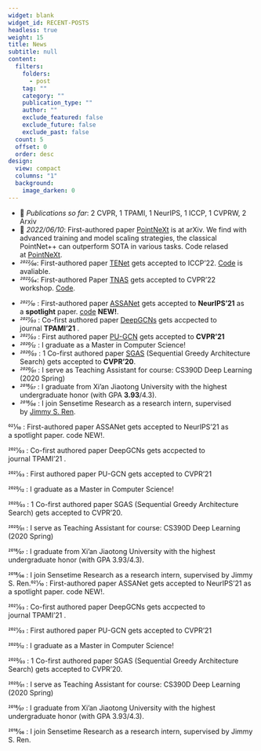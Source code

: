 ```yaml
---
widget: blank
widget_id: RECENT-POSTS
headless: true
weight: 15
title: News
subtitle: null
content:
  filters:
    folders:
      - post
    tag: ""
    category: ""
    publication_type: ""
    author: ""
    exclude_featured: false
    exclude_future: false
    exclude_past: false
  count: 5
  offset: 0
  order: desc
design:
  view: compact
  columns: "1"
  background:
    image_darken: 0
---
```

<!--StartFragment-->

* 📌 *Publications so far*: 2 CVPR, 1 TPAMI, 1 NeurIPS, 1 ICCP, 1 CVPRW, 2 Arxiv
* 📌 *2022/06/10*: First-authored paper [PointNeXt](https://arxiv.org/abs/2206.04670) is at arXiv. We find with advanced training and model scaling strategies, the classical PointNet++ can outperform SOTA in various tasks. Code relased at [PointNeXt](https://github.com/guochengqian/PointNeXt).
* *2022⁄06*: First-authored paper [TENet](https://arxiv.org/abs/2206.04670) gets accepted to ICCP’22. [Code](https://github.com/guochengqian/TENet) is avaliable.
* *2022⁄04*: First-authored Paper [TNAS](https://openaccess.thecvf.com/content/CVPR2022W/ECV/papers/Qian_When_NAS_Meets_Trees_An_Efficient_Algorithm_for_Neural_Architecture_CVPRW_2022_paper.pdf) gets accepted to CVPR’22 workshop. [Code](https://github.com/guochengqian/TNAS).

<!--EndFragment-->

* *2021⁄10* : First-authored paper [ASSANet](https://arxiv.org/abs/2110.10538) gets accepted to **NeurIPS’21** as a **spotlight** paper. [code](https://github.com/guochengqian/ASSANet) **NEW!**.
* *2021⁄03* : Co-first authored paper [DeepGCNs](https://arxiv.org/abs/1910.06849) gets accpected to journal **TPAMI’21** .
* *2021⁄03* : First authored paper [PU-GCN](https://arxiv.org/abs/1912.03264) gets accepted to **CVPR’21**
* *2020⁄12* : I graduate as a Master in Computer Science!
* *2020⁄03* : 1 Co-first authored paper [SGAS](https://www.deepgcns.org/auto/sgas) (Sequential Greedy Architecture Search) gets accepted to **CVPR’20**.
* *2020⁄01* : I serve as Teaching Assistant for course: CS390D Deep Learning (2020 Spring)
* *2018⁄07* : I graduate from Xi’an Jiaotong University with the highest undergraduate honor (with GPA **3.93**/4.3).
* *2018⁄06* : I join Sensetime Research as a research intern, supervised by [Jimmy S. Ren](http://www.jimmyren.com/).



021⁄10 : First-authored paper ASSANet gets accepted to NeurIPS’21 as a spotlight paper. code NEW!.

2021⁄03 : Co-first authored paper DeepGCNs gets accpected to journal TPAMI’21 .

2021⁄03 : First authored paper PU-GCN gets accepted to CVPR’21

2020⁄12 : I graduate as a Master in Computer Science!

2020⁄03 : 1 Co-first authored paper SGAS (Sequential Greedy Architecture Search) gets accepted to CVPR’20.

2020⁄01 : I serve as Teaching Assistant for course: CS390D Deep Learning (2020 Spring)

2018⁄07 : I graduate from Xi’an Jiaotong University with the highest undergraduate honor (with GPA 3.93/4.3).

2018⁄06 : I join Sensetime Research as a research intern, supervised by Jimmy S. Ren.021⁄10 : First-authored paper ASSANet gets accepted to NeurIPS’21 as a spotlight paper. code NEW!.

2021⁄03 : Co-first authored paper DeepGCNs gets accpected to journal TPAMI’21 .

2021⁄03 : First authored paper PU-GCN gets accepted to CVPR’21

2020⁄12 : I graduate as a Master in Computer Science!

2020⁄03 : 1 Co-first authored paper SGAS (Sequential Greedy Architecture Search) gets accepted to CVPR’20.

2020⁄01 : I serve as Teaching Assistant for course: CS390D Deep Learning (2020 Spring)

2018⁄07 : I graduate from Xi’an Jiaotong University with the highest undergraduate honor (with GPA 3.93/4.3).

2018⁄06 : I join Sensetime Research as a research intern, supervised by Jimmy S. Ren.